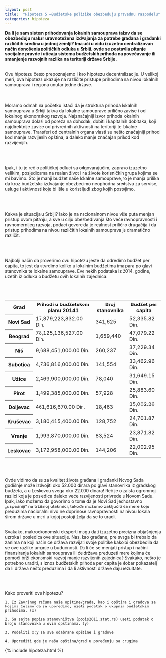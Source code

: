 ```yaml
---
layout: post
title:  "Hipoteza 5 –Budžetske politike obezbeđuju pravednu raspodelu"
categories: hipoteza
---
```


<div class="justify">
<b>Da li je sam sistem prihodovanja lokalnih samouprava takav da se obezbeđuju makar uravnotežena izdvajanja za potrebe građana i građanki različitih sredina u jednoj zemlji? Imajući u vidu izuzetno centralizovan način donošenja političkih odluka u Srbiji, ovde se postavlja pitanje socijalne pravde i uticaja sistema budžetskih prihoda na povećavanje ili smanjenje razvojnih razlika na teritoriji države Srbije.</b> <br/> <br/>

Ovu hipotezu često prepoznajemo i kao hipotezu decentralizacije. U velikoj meri, ova hipoteza ukazuje na različite pristupe prihodima na nivou lokalnih samouprava i regiona unutar jedne države.
<br/><br/><br/><br/> 
Moramo odmah na početku istaći da je struktura prihoda lokalnih samouprava u Srbiji takva da lokalne samouprave prilično zavise i od lokalnog ekonomskog razvoja. Najznačajniji izvor prihoda lokalnih samouprava dolazi od poreza na dohodak, dobiti i kapitalnih dobitaka, koji najdirektnije zavise od privrednih aktivnosti na teritoriji te lokalne samouprave. Transferi od centralnih organa vlasti su nešto značajniji prihod kod manje razvijenih opština, a daleko manje značajan prihod kod razvijenijih.<br/><br/><br/><br/>  

Ipak, i tu je reč o političkoj odluci sa odgovarajućim, zapravo izuzetno velikim, posledicama na realan život i na živote korisničkih grupa kojima se mi bavimo. Što je manji budžet naše lokalne samouprave, to je manja prilika da kroz budžetsko izdvajanje obezbedimo neophodna sredstva za servise, usluge i aktivnosti koje bi išle u korist ljudi zbog kojih postojimo.<br/><br/><br/><br/> 

Kakva je situacija u Srbiji? Iako je na nacionalnom nivou više puta menjan pristup ovom pitanju, a sve u cilju obezbeđivanja što veće ravnopravnosti i ravnomernijeg razvoja, podaci govore da je realnost prilično drugačija i da pristup prihodima na nivou različitih lokalnih samouprava je dramatično različit.<br/><br/><br/><br/> 

Najbolji način da proverimo ovu hipotezu jeste da odredimo budžet per capita, to jest da utvrdimo koliko u lokalnim budžetima ima para po glavi stanovnika te lokalne samouprave. Evo nekih podataka iz 2014. godine, uzetih iz odluka o budžetu ovih lokalnih zajednica:<br/><br/><br/><br/> 

<table>
	<tr>
		<th>Grad</th>
		<th>Prihodi u budžetskom planu 20141</th>
		<th>Broj stanovnika</th>
		<th>Budžet per capita</th>
	</tr>
	<tr>
		<th>Novi Sad</th>
		<td>17,879,223,832.00 Din.</td>
		<td>341,625</td>
		<td>52,335.82 Din.</td>
	</tr>
	<tr>
		<th>Beograd</th>
		<td>78,125,136,527.00 Din.</td>
		<td>1,659,440</td>
		<td>47,079.22 Din.</td>
	</tr>
	<tr>
		<th>Niš</th>
		<td>9,688,451,000.00 Din.</td>
		<td>260,237</td>
		<td>37,229.34 Din.</td>
	</tr>
	<tr>
		<th>Subotica</th>
		<td>4,736,816,000.00 Din.</td>
		<td>141,554</td>
		<td>33,462.96 Din.</td>
	</tr>
	<tr>
		<th>Užice</th>
		<td>2,469,900,000.00 Din.</td>
		<td>78,040</td>
		<td>31,649.15 Din.</td>
	</tr>
	<tr>
		<th>Pirot</th>
		<td>1,499,385,000.00 Din.</td>
		<td>57,928</td>
		<td>25,883.60 Din.</td>
	</tr>
	<tr>
		<th>Doljevac</th>
		<td>461,616,670.00 Din.</td>
		<td>18,463</td>
		<td>25,002.26 Din.</td>
	</tr>
	<tr>
		<th>Kruševac</th>
		<td>3,180,415,400.00 Din.</td>
		<td>128,752</td>
		<td>24,701.87 Din.</td>
	</tr>
	<tr>
		<th>Vranje</th>
		<td>1,993,870,000.00 Din.</td>
		<td>83,524</td>
		<td>23,871.82 Din.</td>
	</tr>
	<tr>
		<th>Leskovac</th>
		<td>3,172,958,000.00 Din.</td>
		<td>144,206</td>
		<td>22,002.95 Din.</td>
	</tr>
</table>
<br/><br/> 

Ovde vidimo da se za kvalitet života građana i građanki Novog Sada godišnje može izdvojiti oko 52.000 dinara po glavi stanovnika iz gradskog budžeta, a u Leskovcu svega oko 22.000 dinara! Reč je o zaista ogromnoj razlici koja je posledica daleko veće razvijenosti privrede u Novom Sadu. Ipak, iako možemo da govorimo o tome da je Novi Sad jednostavno „uspešniji“ na tržišnoj utakmici, takođe možemo zaključiti da mere koje preduzima nacionalni nivo ne doprinose ravnopravnosti na nivou lokala širom države u meri u kojoj postoji želja da se to uradi.<br/><br/> 

Svakako, makroekonomski eksperti mogu dati izuzetno precizna objašnjenja uzroka i posledica ove situacije. Nas, kao građane, pre svega bi trebalo da zanima na koji način će država razvijati svoje politike kako bi obezbedila da se ove razlike umanje u budućnosti. Da li će se menjati pristup i načini finansiranja lokalnih samouprava ili će država preduzeti mere kojima će pomoći brži ekonomski razvoj manje razvijenih zajednica? Svakako, nešto je potrebno uraditi, a iznos budžetskih prihoda per capita je dobar pokazatelj da li država nešto preduzima i da li aktivnosti države daju rezultate.<br/><br/> </div> <br/>


Kako proveriti ovu hipotezu?


	1. Iz Završnog računa naše opštine/grada, kao i opština i gradova sa kojima želimo da se uporedimo, uzeti podatak o ukupnim budžetskim prihodima. (x)

	2. Sa sajta popisa stanovništva (popis2011.stat.rs) uzeti podatak o broju stanovnika u ovim opštinama. (y)

	3. Podeliti x:y za sve odabrane opštine i gradove
	
	4. Uporediti gde je naša opština/grad u poređenju sa drugima




{% include hipoteza.html %}